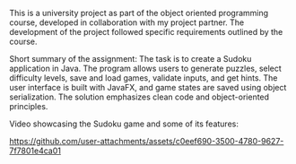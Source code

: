 This is a university project as part of the object oriented programming course, developed in collaboration with my project partner. The development of the project followed specific requirements outlined by the course.

Short summary of the assignment: 
The task is to create a Sudoku application in Java. The program allows users to generate puzzles, select difficulty levels, save and load games, validate inputs, and get hints. 
The user interface is built with JavaFX, and game states are saved using object serialization. The solution emphasizes clean code and object-oriented principles.


Video showcasing the Sudoku game and some of its features:


https://github.com/user-attachments/assets/c0eef690-3500-4780-9627-7f7801e4ca01

